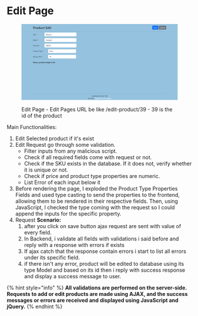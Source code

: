 # Edit Page

<figure><img src=".gitbook/assets/image (3).png" alt=""><figcaption><p>Edit Page - Edit Pages URL be like  /edit-product/39 - 39 is the id of the product</p></figcaption></figure>

Main Functionalities:

1. Edit Selected product if it's exist
2. Edit Request go through some validation.
   * Filter inputs from any malicious script.
   * Check if all required fields come with request or not.
   * Check if the SKU exists in the database. If it does not, verify whether it is unique or not.
   * Check if price and product type properties are numeric.
   * List Error of each input below it
3. Before rendering the page, I exploded the Product Type Properties Fields and used type casting to send the properties to the frontend, allowing them to be rendered in their respective fields. Then, using JavaScript, I checked the type coming with the request so I could append the inputs for the specific property.
4. Request **Scenario:**
   1. after you click on save button ajax request are sent with value of every field.
   2. In Backend, i validate all fields with validations i said before and reply with a response with errors if exists
   3. If ajax catch that the response contain errors i start to list all errors under its specific field.
   4. if there isn't any error, product will be edited to database using its type Model and based on its id then i reply with success response and display a success message to user.

{% hint style="info" %}
**All validations are performed on the server-side. Requests to add or edit products are made using AJAX, and the success messages or errors are received and displayed using JavaScript and jQuery.**
{% endhint %}

